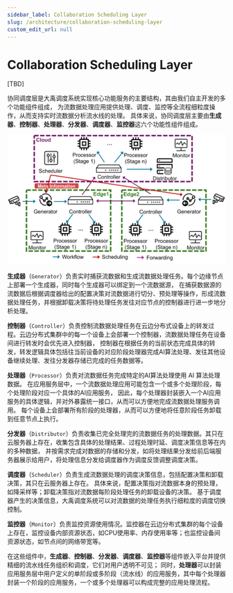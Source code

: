 ```yaml
---
sidebar_label: Collaboration Scheduling Layer
slug: /architecture/collaboration-scheduling-layer
custom_edit_url: null
---
```


# Collaboration Scheduling Layer

[TBD]

协同调度层是大禹调度系统实现核心功能服务的主要结构，其由我们自主开发的多个功能组件组成，
为流数据处理应用提供处理、调度、监控等全流程细粒度操作，从而支持实时流数据分析流水线的处理。
具体来说，协同调度层主要由**生成器**、**控制器**、**处理器**、**分发器**、**调度器**、**监控器**这六个功能性组件组成。

![upper-layer-structure.png](/img/architecture/upper-layer-structure.png)

**生成器**（`Generator`）负责实时捕获流数据和生成流数据处理任务。每个边缘节点上部署一个生成器，同时每个生成器可以绑定到一个流数据源，
在捕获数据源的流数据后根据调度器给出的配置决策对流数据进行切分、预处理等操作，形成流数据处理任务，并根据卸载决策将待处理任务发往对应节点的控制器进行进一步地分析处理。

**控制器**（`Controller`）负责控制流数据处理任务在云边分布式设备上的转发过程。云边分布式集群中的每一个设备上会部署一个控制器，流数据处理任务在设备间进行转发时会优先进入控制器，
控制器在根据任务的当前状态完成具体的转发，转发逻辑具体包括往当前设备的对应阶段处理器完成AI算法处理、发往其他设备继续处理、发往分发器存储已完成的任务数据等。

**处理器**（`Processor`）负责对流数据任务完成特定的AI算法处理使用 AI 算法处理数据。
在应用服务层中，一个流数据处理应用可能包含一个或多个处理阶段，每个处理阶段对应一个具体的AI应用服务，
因此，每个处理器封装嵌入一个AI应用服务的具体逻辑，并对外暴露统一接口，从而可以方便地完成流数据处理服务调用。
每个设备上会部署所有阶段的处理器，从而可以方便地将任意阶段任务卸载到任意节点上执行。

**分发器**（`Distributor`）负责收集已完全处理完的流数据任务的处理数据。其只在云服务器上存在，收集包含具体的处理结果、过程处理时延、调度决策信息等在内的多种数据，
并按需求完成对数据的存储和分发，如将处理结果分发给前后端服务器展示给用户，将处理信息分发给调度器作为调度反馈调整调度决策。

**调度器**（`Scheduler`）负责生成流数据处理的调度决策信息，包括配置决策和卸载决策，其只在云服务器上存在。
具体来说，配置决策指对流数据本身的预处理，如降采样等；卸载决策指对流数据每阶段处理任务的卸载设备的决策。
基于调度器产生的决策信息，大禹调度系统可以对流数据的处理任务执行细粒度的调度切换控制。

**监控器**（`Monitor`）负责监控资源使用情况。监控器在云边分布式集群的每个设备上存在，监控设备内部资源状态，如CPU使用率、内存使用率等；也监控设备间资源状态，如节点间的网络带宽等。

在这些组件中，**生成器**、**控制器**、**分发器**、**调度器**、**监控器**等组件嵌入平台并提供精细的流水线任务组织和调度，它们对用户透明不可见；
同时，**处理器**可以封装应用服务层中用户定义的单阶段或多阶段（流水线）的应用服务，其中每个处理器封装一个阶段的应用服务，一个或多个处理器可以构成完整的应用处理流程。

